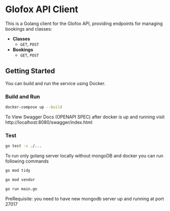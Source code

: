 # Glofox API Client

This is a Golang client for the Glofox API, providing endpoints for managing bookings and classes:

- **Classes**
  - `GET`, `POST`
- **Bookings**
  - `GET`, `POST`

## Getting Started

You can build and run the service using Docker.

### Build and Run

```bash
docker-compose up --build
```

To View Swagger Docs (OPENAPI SPEC) after docker is up and running visit
http://localhost:8080/swagger/index.html

### Test

```bash
go test -v ./...
```
To run only golang server locally without mongoDB and docker
you can run following commands

```bash
go mod tidy
```

```bash
go mod vendor
```

```bash
go run main.go
```
PreRequisite: you need to have new mongodb server up and running at port 27017
